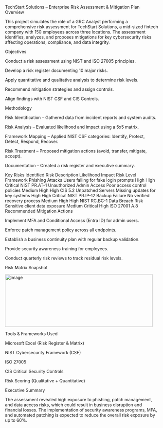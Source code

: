 TechStart Solutions – Enterprise Risk Assessment & Mitigation Plan
Overview

This project simulates the role of a GRC Analyst performing a comprehensive risk assessment for TechStart Solutions, a mid-sized fintech company with 150 employees across three locations.
The assessment identifies, analyzes, and proposes mitigations for key cybersecurity risks affecting operations, compliance, and data integrity.

 Objectives

Conduct a risk assessment using NIST and ISO 27005 principles.

Develop a risk register documenting 10 major risks.

Apply quantitative and qualitative analysis to determine risk levels.

Recommend mitigation strategies and assign controls.

Align findings with NIST CSF and CIS Controls.

 Methodology

Risk Identification – Gathered data from incident reports and system audits.

Risk Analysis – Evaluated likelihood and impact using a 5x5 matrix.

Framework Mapping – Applied NIST CSF categories: Identify, Protect, Detect, Respond, Recover.

Risk Treatment – Proposed mitigation actions (avoid, transfer, mitigate, accept).

Documentation – Created a risk register and executive summary.

Key Risks Identified
Risk	Description	   Likelihood	   Impact	    Risk     Level	     Framework
Phishing Attacks	Users falling for fake login prompts	High	High	Critical	NIST PR.AT-1
Unauthorized Admin Access	Poor access control policies	Medium	High	High	CIS 5.2
Unpatched Servers	Missing updates for key systems	High	High	Critical	NIST PR.IP-12
Backup Failure	No verified recovery process	Medium	High	High	NIST RC.BC-1
Data Breach Risk	Sensitive client data exposure	Medium	Critical	High	ISO 27001 A.8
 Recommended Mitigation Actions

Implement MFA and Conditional Access (Entra ID) for admin users.

Enforce patch management policy across all endpoints.

Establish a business continuity plan with regular backup validation.

Provide security awareness training for employees.

Conduct quarterly risk reviews to track residual risk levels.

 Risk Matrix Snapshot

<img width="485" height="173" alt="image" src="https://github.com/user-attachments/assets/4690756d-4f83-4f28-bfeb-1d594f4145a3" />


Tools & Frameworks Used

Microsoft Excel (Risk Register & Matrix)

NIST Cybersecurity Framework (CSF)

ISO 27005

CIS Critical Security Controls

Risk Scoring (Qualitative + Quantitative)

Executive Summary

The assessment revealed high exposure to phishing, patch management, and data access risks, which could result in business disruption and financial losses.
The implementation of security awareness programs, MFA, and automated patching is expected to reduce the overall risk exposure by up to 60%.
